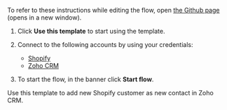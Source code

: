 To refer to these instructions while editing the flow, open [the Github page](https://github.com/ot4i/app-connect-templates/blob/master/resources/markdown/Add%20new%20Shopify%20customer%20as%20new%20contact%20in%20Zoho%20CRM_instructions.md) (opens in a new window).

1. Click **Use this template** to start using the template.
2. Connect to the following accounts by using your credentials:
   - [Shopify](https://www.ibm.com/docs/en/app-connect/containers_cd?topic=apps-wufoo)
   - [Zoho CRM](https://www.ibm.com/docs/en/app-connect/containers_cd?topic=apps-zoho-crm)
   
3. To start the flow, in the banner click **Start flow**.

Use this template to add new Shopify customer as new contact in Zoho CRM.
